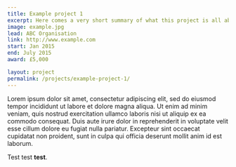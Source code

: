 ```yaml
---
title: Example project 1
excerpt: Here comes a very short summary of what this project is all about.
image: example.jpg
lead: ABC Organisation
link: http://www.example.com
start: Jan 2015
end: July 2015
award: £5,000

layout: project
permalink: /projects/example-project-1/
---
```


Lorem ipsum dolor sit amet, consectetur adipiscing elit, sed do eiusmod tempor incididunt ut labore et dolore magna aliqua. Ut enim ad minim veniam, quis nostrud exercitation ullamco laboris nisi ut aliquip ex ea commodo consequat. Duis aute irure dolor in reprehenderit in voluptate velit esse cillum dolore eu fugiat nulla pariatur. Excepteur sint occaecat cupidatat non proident, sunt in culpa qui officia deserunt mollit anim id est laborum.

Test test **test**.
